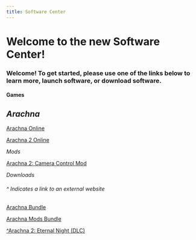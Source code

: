 ```yaml
---
title: Software Center
---
```


# Welcome to the new Software Center!

### Welcome! To get started, please use one of the links below to learn more, launch software, or download software.

#### Games

## *Arachna*

[Arachna Online](https://247086.github.io/software/playable/Arachna.html)

[Arachna 2 Online](https://247086.github.io/software/playable/Arachna2.html)


*Mods*

[Arachna 2: Camera Control Mod](https://247086.github.io/software/playable/A2%20Cam%20Control%20Mod.html)


*Downloads*
###### ^ Indicates a link to an external website

[Arachna Bundle](https://247086.github.io/software/downloads/Arachna%20Bundle%20Download.zip)

[Arachna Mods Bundle](https://247086.github.io/software/downloads/Arachna%20Mod%20Download.zip)

[^Arachna 2: Eternal Night (DLC)](https://www.dropbox.com/s/zpfmpy8nmu4qu71/Arachna%202%20%2B%20DLC%201.0.8.html?dl=0)
